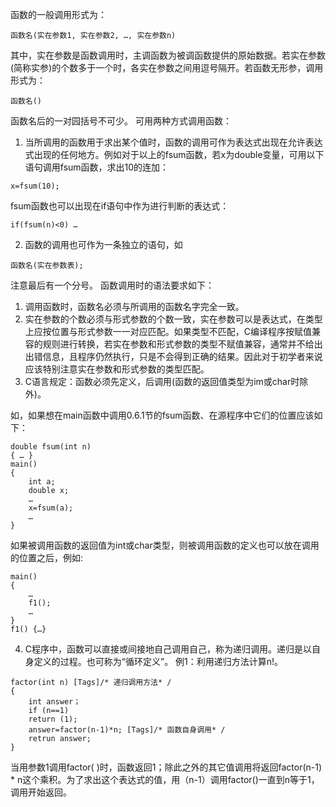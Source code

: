函数的一般调用形式为：

```  
函数名(实在参数1, 实在参数2, …, 实在参数n)
```

其中，实在参数是函数调用时，主调函数为被调函数提供的原始数据。若实在参数(简称实参)的个数多于一个时，各实在参数之间用逗号隔开。若函数无形参，调用形式为：

```  
函数名()
```

函数名后的一对园括号不可少。
可用两种方式调用函数：
1. 当所调用的函数用于求出某个值时，函数的调用可作为表达式出现在允许表达式出现的任何地方。例如对于以上的fsum函数，若x为double变量，可用以下语句调用fsum函数，求出10的连加：
```  
x=fsum(10);
```
fsum函数也可以出现在if语句中作为进行判断的表达式：
```  
if(fsum(n)<0) …
```
2. 函数的调用也可作为一条独立的语句，如
```  
函数名(实在参数表);
```
注意最后有一个分号。
函数调用时的语法要求如下：
1. 调用函数时，函数名必须与所调用的函数名字完全一致。
2. 实在参数的个数必须与形式参数的个数一致，实在参数可以是表达式，在类型上应按位置与形式参数一一对应匹配。如果类型不匹配，C编译程序按赋值兼容的规则进行转换，若实在参数和形式参数的类型不赋值兼容，通常并不给出出错信息，且程序仍然执行，只是不会得到正确的结果。因此对于初学者来说应该特别注意实在参数和形式参数的类型匹配。
3. C语言规定：函数必须先定义，后调用(函数的返回值类型为im或char时除外)。

如，如果想在main函数中调用0.6.1节的fsum函数、在源程序中它们的位置应该如下：

```  
double fsum(int n)
{ … }
main()
{
	int a;
	double x;
	…
	x=fsum(a);
	…
}
```

如果被调用函数的返回值为int或char类型，则被调用函数的定义也可以放在调用的位置之后，例如:

```  
main()
{
	…
	f1();
	…
}
f1() {…}
```

4. C程序中，函数可以直接或间接地自己调用自己，称为递归调用。递归是以自身定义的过程。也可称为“循环定义”。
例1：利用递归方法计算n!。

```  
factor(int n) [Tags]/* 递归调用方法* /
{
	int answer；
	if (n==1)
	return (1);
	answer=factor(n-1)*n; [Tags]/* 函数自身调用* /
	retrun answer;
}
```

当用参数1调用factor( )时，函数返回1；除此之外的其它值调用将返回factor(n-1) * n这个乘积。为了求出这个表达式的值，用（n-1）调用factor()一直到n等于1，调用开始返回。

